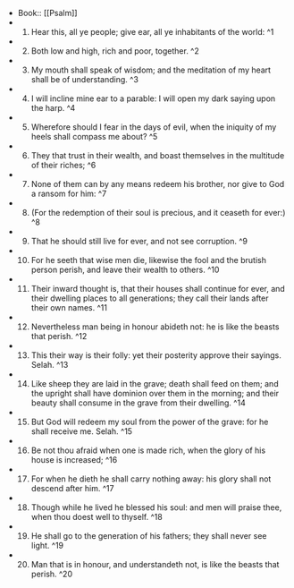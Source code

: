 - Book:: [[Psalm]]
- 1. Hear this, all ye people; give ear, all ye inhabitants of the world: ^1
- 2. Both low and high, rich and poor, together. ^2
- 3. My mouth shall speak of wisdom; and the meditation of my heart shall be of understanding. ^3
- 4. I will incline mine ear to a parable: I will open my dark saying upon the harp. ^4
- 5. Wherefore should I fear in the days of evil, when the iniquity of my heels shall compass me about? ^5
- 6. They that trust in their wealth, and boast themselves in the multitude of their riches; ^6
- 7. None of them can by any means redeem his brother, nor give to God a ransom for him: ^7
- 8. (For the redemption of their soul is precious, and it ceaseth for ever:) ^8
- 9. That he should still live for ever, and not see corruption. ^9
- 10. For he seeth that wise men die, likewise the fool and the brutish person perish, and leave their wealth to others. ^10
- 11. Their inward thought is, that their houses shall continue for ever, and their dwelling places to all generations; they call their lands after their own names. ^11
- 12. Nevertheless man being in honour abideth not: he is like the beasts that perish. ^12
- 13. This their way is their folly: yet their posterity approve their sayings. Selah. ^13
- 14. Like sheep they are laid in the grave; death shall feed on them; and the upright shall have dominion over them in the morning; and their beauty shall consume in the grave from their dwelling. ^14
- 15. But God will redeem my soul from the power of the grave: for he shall receive me. Selah. ^15
- 16. Be not thou afraid when one is made rich, when the glory of his house is increased; ^16
- 17. For when he dieth he shall carry nothing away: his glory shall not descend after him. ^17
- 18. Though while he lived he blessed his soul: and men will praise thee, when thou doest well to thyself. ^18
- 19. He shall go to the generation of his fathers; they shall never see light. ^19
- 20. Man that is in honour, and understandeth not, is like the beasts that perish. ^20
